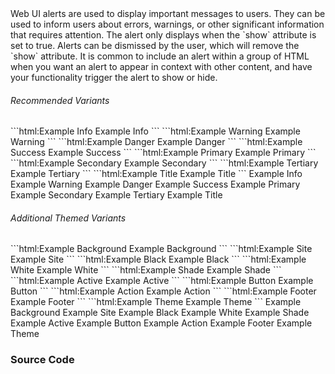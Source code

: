 
<webui-page-segment elevation="10">
    Web UI alerts are used to display important messages to users. They can be used to inform users about errors, warnings, or other significant information that requires attention.
    The alert only displays when the `show` attribute is set to true. Alerts can be dismissed by the user, which will remove the `show` attribute.
    It is common to include an alert within a group of HTML when you want an alert to appear in context with other content, and have your functionality trigger the alert to show or hide.
</webui-page-segment>

###### Recommended Variants

<webui-side-by-side>
    <webui-page-segment elevation="10">
        ```html:Example Info
            <webui-alert show variant="info">Example Info</webui-alert>
        ```
        ```html:Example Warning
            <webui-alert show variant="warning">Example Warning</webui-alert>
        ```
        ```html:Example Danger
            <webui-alert show variant="danger">Example Danger</webui-alert>
        ```
        ```html:Example Success
            <webui-alert show variant="success">Example Success</webui-alert>
        ```
        ```html:Example Primary
            <webui-alert show variant="primary">Example Primary</webui-alert>
        ```
        ```html:Example Secondary
            <webui-alert show variant="secondary">Example Secondary</webui-alert>
        ```
        ```html:Example Tertiary
            <webui-alert show variant="tertiary">Example Tertiary</webui-alert>
        ```
        ```html:Example Title
            <webui-alert show variant="title">Example Title</webui-alert>
        ```
    </webui-page-segment>
    <webui-page-segment elevation="10">
        <webui-alert show variant="info">Example Info</webui-alert>
        <webui-alert show variant="warning">Example Warning</webui-alert>
        <webui-alert show variant="danger">Example Danger</webui-alert>
        <webui-alert show variant="success">Example Success</webui-alert>
        <webui-alert show variant="primary">Example Primary</webui-alert>
        <webui-alert show variant="secondary">Example Secondary</webui-alert>
        <webui-alert show variant="tertiary">Example Tertiary</webui-alert>
        <webui-alert show variant="title">Example Title</webui-alert>
    </webui-page-segment>
</webui-side-by-side>

###### Additional Themed Variants

<webui-side-by-side>
    <webui-page-segment elevation="10">
        ```html:Example Background
            <webui-alert show variant="background">Example Background</webui-alert>
        ```
        ```html:Example Site
            <webui-alert show variant="site">Example Site</webui-alert>
        ```
        ```html:Example Black
            <webui-alert show variant="black">Example Black</webui-alert>
        ```
        ```html:Example White
            <webui-alert show variant="white">Example White</webui-alert>
        ```
        ```html:Example Shade
            <webui-alert show variant="shade">Example Shade</webui-alert>
        ```
        ```html:Example Active
            <webui-alert show variant="active">Example Active</webui-alert>
        ```
        ```html:Example Button
            <webui-alert show variant="button">Example Button</webui-alert>
        ```
        ```html:Example Action
            <webui-alert show variant="action">Example Action</webui-alert>
        ```
        ```html:Example Footer
            <webui-alert show variant="footer">Example Footer</webui-alert>
        ```
        ```html:Example Theme
            <webui-alert show variant="theme">Example Theme</webui-alert>
        ```
    </webui-page-segment>
    <webui-page-segment elevation="10">
        <webui-alert show variant="background">Example Background</webui-alert>
        <webui-alert show variant="site">Example Site</webui-alert>
        <webui-alert show variant="black">Example Black</webui-alert>
        <webui-alert show variant="white">Example White</webui-alert>
        <webui-alert show variant="shade">Example Shade</webui-alert>
        <webui-alert show variant="active">Example Active</webui-alert>
        <webui-alert show variant="button">Example Button</webui-alert>
        <webui-alert show variant="action">Example Action</webui-alert>
        <webui-alert show variant="footer">Example Footer</webui-alert>
        <webui-alert show variant="theme">Example Theme</webui-alert>
    </webui-page-segment>
</webui-side-by-side>

### Source Code

<webui-code src="https://cdn.myfi.ws/webui/alert.js" language="javascript" label="alert.js"></webui-code>
